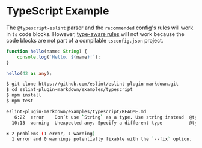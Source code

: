 # TypeScript Example

The `@typescript-eslint` parser and the `recommended` config's rules will work in `ts` code blocks. However, [type-aware rules](https://github.com/typescript-eslint/typescript-eslint/blob/master/docs/getting-started/linting/TYPED_LINTING.md) will not work because the code blocks are not part of a compilable `tsconfig.json` project.

```ts
function hello(name: String) {
    console.log(`Hello, ${name}!`);
}

hello(42 as any);
```

```sh
$ git clone https://github.com/eslint/eslint-plugin-markdown.git
$ cd eslint-plugin-markdown/examples/typescript
$ npm install
$ npm test

eslint-plugin-markdown/examples/typescript/README.md
   6:22  error    Don’t use `String` as a type. Use string instead  @typescript-eslint/ban-types
  10:13  warning  Unexpected any. Specify a different type          @typescript-eslint/no-explicit-any

✖ 2 problems (1 error, 1 warning)
  1 error and 0 warnings potentially fixable with the `--fix` option.
```
